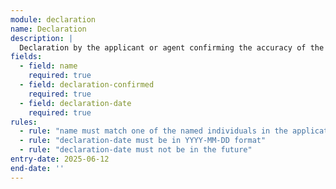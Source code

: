 ```yaml
---
module: declaration
name: Declaration
description: |
  Declaration by the applicant or agent confirming the accuracy of the information provided
fields:
  - field: name
    required: true
  - field: declaration-confirmed
    required: true
  - field: declaration-date
    required: true
rules:
  - rule: "name must match one of the named individuals in the application"
  - rule: "declaration-date must be in YYYY-MM-DD format"
  - rule: "declaration-date must not be in the future"
entry-date: 2025-06-12
end-date: ''
---
```

